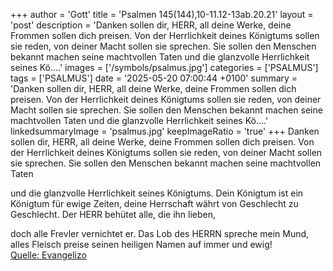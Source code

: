 +++
author = 'Gott'
title = 'Psalmen 145(144),10-11.12-13ab.20.21'
layout = 'post'
description = 'Danken sollen dir, HERR, all deine Werke,  deine Frommen sollen dich preisen. Von der Herrlichkeit deines Königtums sollen sie reden, von deiner Macht sollen sie sprechen. Sie sollen den Menschen bekannt machen seine machtvollen Taten   und die glanzvolle Herrlichkeit seines Kö....'
images = ['/symbols/psalmus.jpg']
categories = ['PSALMUS']
tags = ['PSALMUS']
date = '2025-05-20 07:00:44 +0100'
summary = 'Danken sollen dir, HERR, all deine Werke,  deine Frommen sollen dich preisen. Von der Herrlichkeit deines Königtums sollen sie reden, von deiner Macht sollen sie sprechen. Sie sollen den Menschen bekannt machen seine machtvollen Taten   und die glanzvolle Herrlichkeit seines Kö....'
linkedsummaryImage = 'psalmus.jpg'
keepImageRatio = 'true'
+++
Danken sollen dir, HERR, all deine Werke, 
deine Frommen sollen dich preisen.
Von der Herrlichkeit deines Königtums sollen sie reden, von deiner Macht sollen sie sprechen.
Sie sollen den Menschen bekannt machen seine machtvollen Taten 

und die glanzvolle Herrlichkeit seines Königtums.<!--more-->
Dein Königtum ist ein Königtum für ewige Zeiten,
deine Herrschaft währt von Geschlecht zu Geschlecht.
Der HERR behütet alle, die ihn lieben, 

doch alle Frevler vernichtet er.
Das Lob des HERRN spreche mein Mund, 
alles Fleisch preise seinen heiligen Namen auf immer und ewig!<br> [Quelle: Evangelizo](https://evangeliumtagfuertag.org/DE/gospel)